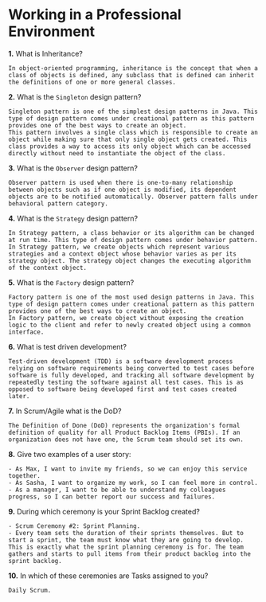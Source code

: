 # Working in a Professional Environment
 
**1.** What is Inheritance?
<!-- enter you answer in the space below -->
```
In object-oriented programming, inheritance is the concept that when a class of objects is defined, any subclass that is defined can inherit the definitions of one or more general classes.
```
**2.** What is the `Singleton` design pattern?
<!-- enter you answer in the space below -->
```
Singleton pattern is one of the simplest design patterns in Java. This type of design pattern comes under creational pattern as this pattern provides one of the best ways to create an object.
This pattern involves a single class which is responsible to create an object while making sure that only single object gets created. This class provides a way to access its only object which can be accessed directly without need to instantiate the object of the class.
```
**3.** What is the `Observer` design pattern?
<!-- enter you answer in the space below -->
```
Observer pattern is used when there is one-to-many relationship between objects such as if one object is modified, its dependent objects are to be notified automatically. Observer pattern falls under behavioral pattern category.
```
**4.** What is the `Strategy` design pattern?
<!-- enter you answer in the space below -->
```
In Strategy pattern, a class behavior or its algorithm can be changed at run time. This type of design pattern comes under behavior pattern.
In Strategy pattern, we create objects which represent various strategies and a context object whose behavior varies as per its strategy object. The strategy object changes the executing algorithm of the context object.
```
**5.** What is the `Factory` design pattern?
<!-- enter you answer in the space below -->
```
Factory pattern is one of the most used design patterns in Java. This type of design pattern comes under creational pattern as this pattern provides one of the best ways to create an object.
In Factory pattern, we create object without exposing the creation logic to the client and refer to newly created object using a common interface.
```
**6.** What is test driven development?
<!-- enter you answer in the space below -->
```
Test-driven development (TDD) is a software development process relying on software requirements being converted to test cases before software is fully developed, and tracking all software development by repeatedly testing the software against all test cases. This is as opposed to software being developed first and test cases created later.
```
**7.** In Scrum/Agile what is the DoD?
<!-- enter you answer in the space below -->
```
The Definition of Done (DoD) represents the organization's formal definition of quality for all Product Backlog Items (PBIs). If an organization does not have one, the Scrum team should set its own.
```
**8.** Give two examples of a user story:
<!-- enter you answer in the space below -->
```
- As Max, I want to invite my friends, so we can enjoy this service together. 
- As Sasha, I want to organize my work, so I can feel more in control. 
- As a manager, I want to be able to understand my colleagues progress, so I can better report our success and failures.
```
**9.** During which ceremony is your Sprint Backlog created?
<!-- enter you answer in the space below -->
```
- Scrum Ceremony #2: Sprint Planning.
- Every team sets the duration of their sprints themselves. But to start a sprint, the team must know what they are going to develop. This is exactly what the sprint planning ceremony is for. The team gathers and starts to pull items from their product backlog into the sprint backlog.
```
**10.** In which of these ceremonies are Tasks assigned to you?
<!-- enter you answer in the space below -->
```
Daily Scrum.
```